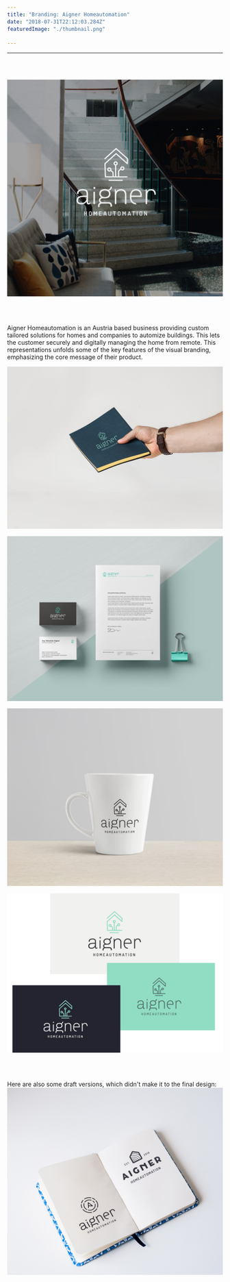 ```yaml
---
title: "Branding: Aigner Homeautomation"
date: "2018-07-31T22:12:03.284Z"
featuredImage: "./thumbnail.png"

---
```

***

&nbsp;  
&nbsp;

![](./photo.jpg)

&nbsp;  
&nbsp;

Aigner Homeautomation is an Austria based business providing custom tailored solutions for homes and companies to automize buildings. This lets the customer securely and digitally managing the home from remote. This representations unfolds some of the key features of the visual branding, emphasizing the core message of their product.


![Visitenkart](./visitenkarte.jpg)

![Shirts](./homeauto3.jpg)

![Tasse](./tasse.jpg)

![Logo](./logo_einzeln.jpg)

&nbsp;  
&nbsp;

Here are also some draft versions, which didn't make it to the final design:
![LogoAlternativen](./alternative.jpg)
